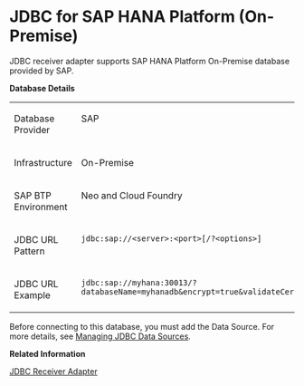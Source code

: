 <!-- loioff29388bfbba4761b84d92017d9fa860 -->

# JDBC for SAP HANA Platform \(On-Premise\)

JDBC receiver adapter supports SAP HANA Platform On-Premise database provided by SAP.

**Database Details**


<table>
<tr>
<td valign="top">

Database Provider



</td>
<td valign="top">

SAP



</td>
</tr>
<tr>
<td valign="top">

Infrastructure



</td>
<td valign="top">

On-Premise



</td>
</tr>
<tr>
<td valign="top">

SAP BTP Environment



</td>
<td valign="top">

Neo and Cloud Foundry



</td>
</tr>
<tr>
<td valign="top">

JDBC URL Pattern



</td>
<td valign="top">

`jdbc:sap://<server>:<port>[/?<options>]`



</td>
</tr>
<tr>
<td valign="top">

JDBC URL Example



</td>
<td valign="top">

`jdbc:sap://myhana:30013/?databaseName=myhanadb&encrypt=true&validateCertificate=true`



</td>
</tr>
</table>

Before connecting to this database, you must add the Data Source. For more details, see [Managing JDBC Data Sources](managing-jdbc-data-sources-4c873fa.md).

**Related Information**  


[JDBC Receiver Adapter](jdbc-receiver-adapter-88be644.md "The JDBC (Java Database Connectivity) adapter enables you to connect Cloud Integration to cloud or on-premise databases.")

